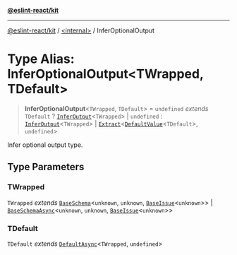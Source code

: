 [**@eslint-react/kit**](../../README.md)

***

[@eslint-react/kit](../../README.md) / [\<internal\>](../README.md) / InferOptionalOutput

# Type Alias: InferOptionalOutput\<TWrapped, TDefault\>

> **InferOptionalOutput**\<`TWrapped`, `TDefault`\> = `undefined` *extends* `TDefault` ? [`InferOutput`](InferOutput.md)\<`TWrapped`\> \| `undefined` : [`InferOutput`](InferOutput.md)\<`TWrapped`\> \| [`Extract`](Extract.md)\<[`DefaultValue`](DefaultValue.md)\<`TDefault`\>, `undefined`\>

Infer optional output type.

## Type Parameters

### TWrapped

`TWrapped` *extends* [`BaseSchema`](../interfaces/BaseSchema.md)\<`unknown`, `unknown`, [`BaseIssue`](../interfaces/BaseIssue.md)\<`unknown`\>\> \| [`BaseSchemaAsync`](../interfaces/BaseSchemaAsync.md)\<`unknown`, `unknown`, [`BaseIssue`](../interfaces/BaseIssue.md)\<`unknown`\>\>

### TDefault

`TDefault` *extends* [`DefaultAsync`](DefaultAsync.md)\<`TWrapped`, `undefined`\>
